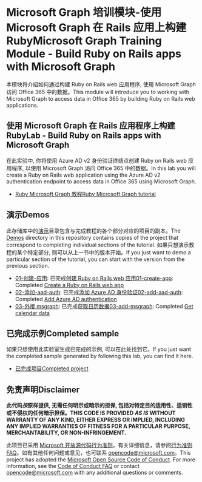 # <a name="microsoft-graph-training-module---build-ruby-on-rails-apps-with-microsoft-graph"></a><span data-ttu-id="e2ad2-101">Microsoft Graph 培训模块-使用 Microsoft Graph 在 Rails 应用上构建 Ruby</span><span class="sxs-lookup"><span data-stu-id="e2ad2-101">Microsoft Graph Training Module - Build Ruby on Rails apps with Microsoft Graph</span></span>

<span data-ttu-id="e2ad2-102">本模块将介绍如何通过构建 Ruby on Rails web 应用程序, 使用 Microsoft Graph 访问 Office 365 中的数据。</span><span class="sxs-lookup"><span data-stu-id="e2ad2-102">This module will introduce you to working with Microsoft Graph to access data in Office 365 by building Ruby on Rails web applications.</span></span>

## <a name="lab---build-ruby-on-rails-apps-with-microsoft-graph"></a><span data-ttu-id="e2ad2-103">使用 Microsoft Graph 在 Rails 应用程序上构建 Ruby</span><span class="sxs-lookup"><span data-stu-id="e2ad2-103">Lab - Build Ruby on Rails apps with Microsoft Graph</span></span>

<span data-ttu-id="e2ad2-104">在此实验中, 你将使用 Azure AD v2 身份验证终结点创建 Ruby on Rails web 应用程序, 以使用 Microsoft Graph 访问 Office 365 中的数据。</span><span class="sxs-lookup"><span data-stu-id="e2ad2-104">In this lab you will create a Ruby on Rails web application using the Azure AD v2 authentication endpoint to access data in Office 365 using Microsoft Graph.</span></span>

- [<span data-ttu-id="e2ad2-105">Ruby Microsoft Graph 教程</span><span class="sxs-lookup"><span data-stu-id="e2ad2-105">Ruby Microsoft Graph tutorial</span></span>](https://docs.microsoft.com/graph/training/ruby-tutorial)

## <a name="demos"></a><span data-ttu-id="e2ad2-106">演示</span><span class="sxs-lookup"><span data-stu-id="e2ad2-106">Demos</span></span>

<span data-ttu-id="e2ad2-107">此存储库中的[演示](./Demos)目录包含与完成教程的各个部分对应的项目的副本。</span><span class="sxs-lookup"><span data-stu-id="e2ad2-107">The [Demos](./Demos) directory in this repository contains copies of the project that correspond to completing individual sections of the tutorial.</span></span> <span data-ttu-id="e2ad2-108">如果只想演示教程的某个特定部分, 则可以从上一节中的版本开始。</span><span class="sxs-lookup"><span data-stu-id="e2ad2-108">If you just want to demo a particular section of the tutorial, you can start with the version from the previous section.</span></span>

- <span data-ttu-id="e2ad2-109">[01-创建-应用](Demos/01-create-app): 已完成[创建 Ruby on Rails web 应用](https://docs.microsoft.com/graph/training/ruby-tutorial?tutorial-step=1)</span><span class="sxs-lookup"><span data-stu-id="e2ad2-109">[01-create-app](Demos/01-create-app): Completed [Create a Ruby on Rails web app](https://docs.microsoft.com/graph/training/ruby-tutorial?tutorial-step=1)</span></span>
- <span data-ttu-id="e2ad2-110">[02-添加-aad-auth](Demos/02-add-aad-auth): 已完成[添加 Azure AD 身份验证](https://docs.microsoft.com/graph/training/ruby-tutorial?tutorial-step=3)</span><span class="sxs-lookup"><span data-stu-id="e2ad2-110">[02-add-aad-auth](Demos/02-add-aad-auth): Completed [Add Azure AD authentication](https://docs.microsoft.com/graph/training/ruby-tutorial?tutorial-step=3)</span></span>
- <span data-ttu-id="e2ad2-111">[03-外接 msgraph](Demos/03-add-msgraph): 已完成[获取日历数据](https://docs.microsoft.com/graph/training/ruby-tutorial?tutorial-step=4)</span><span class="sxs-lookup"><span data-stu-id="e2ad2-111">[03-add-msgraph](Demos/03-add-msgraph): Completed [Get calendar data](https://docs.microsoft.com/graph/training/ruby-tutorial?tutorial-step=4)</span></span>

## <a name="completed-sample"></a><span data-ttu-id="e2ad2-112">已完成示例</span><span class="sxs-lookup"><span data-stu-id="e2ad2-112">Completed sample</span></span>

<span data-ttu-id="e2ad2-113">如果只想使用此实验室生成已完成的示例, 可以在此处找到它。</span><span class="sxs-lookup"><span data-stu-id="e2ad2-113">If you just want the completed sample generated by following this lab, you can find it here.</span></span>

- [<span data-ttu-id="e2ad2-114">已完成项目</span><span class="sxs-lookup"><span data-stu-id="e2ad2-114">Completed project</span></span>](Demos/03-add-msgraph)

## <a name="disclaimer"></a><span data-ttu-id="e2ad2-115">免责声明</span><span class="sxs-lookup"><span data-stu-id="e2ad2-115">Disclaimer</span></span>

<span data-ttu-id="e2ad2-116">**此代码*按*原样提供, 无需任何明示或暗示的担保, 包括对特定目的适用性、适销性或不侵权的任何暗示担保。**</span><span class="sxs-lookup"><span data-stu-id="e2ad2-116">**THIS CODE IS PROVIDED *AS IS* WITHOUT WARRANTY OF ANY KIND, EITHER EXPRESS OR IMPLIED, INCLUDING ANY IMPLIED WARRANTIES OF FITNESS FOR A PARTICULAR PURPOSE, MERCHANTABILITY, OR NON-INFRINGEMENT.**</span></span>

<span data-ttu-id="e2ad2-p102">此项目已采用 [Microsoft 开放源代码行为准则](https://opensource.microsoft.com/codeofconduct/)。有关详细信息，请参阅[行为准则 FAQ](https://opensource.microsoft.com/codeofconduct/faq/)。如有其他任何问题或意见，也可联系 [opencode@microsoft.com](mailto:opencode@microsoft.com)。</span><span class="sxs-lookup"><span data-stu-id="e2ad2-p102">This project has adopted the [Microsoft Open Source Code of Conduct](https://opensource.microsoft.com/codeofconduct/). For more information, see the [Code of Conduct FAQ](https://opensource.microsoft.com/codeofconduct/faq/) or contact [opencode@microsoft.com](mailto:opencode@microsoft.com) with any additional questions or comments.</span></span>